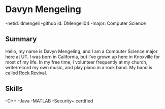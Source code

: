 # Davyn Mengeling
-netid: dmengeli
-github id: DMengeli04
-major: Computer Science

## Summary

Hello, my name is Davyn Mengeling, and I am a Computer Science major here at UT. I was born in California, but I've grown up here in Knoxville for most of my life. In my free time, I volunteer frequently at my church, write/record my own music, and play piano in a rock band. My band is called [Rock Revival](https://www.rockrevival.org). 

## Skills

-C++
-Java
-MATLAB
-Security+ certified


